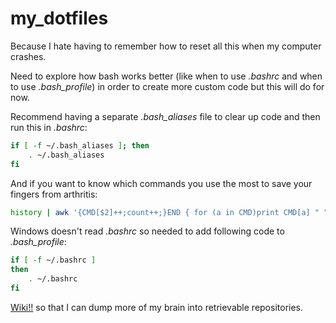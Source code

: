 # my_dotfiles

Because I hate having to remember how to reset all this when my computer crashes.

Need to explore how bash works better (like when to use *.bashrc* and when to use *.bash_profile*) in order to create more custom code but this will do for now.

Recommend having a separate *.bash_aliases* file to clear up code and then run this in *.bashrc*:

```bash
if [ -f ~/.bash_aliases ]; then
    . ~/.bash_aliases
fi
```

And if you want to know which commands you use the most to save your fingers from arthritis: 

```bash
history | awk '{CMD[$2]++;count++;}END { for (a in CMD)print CMD[a] " " CMD[a]/count*100 "% " a;}' | grep -v "./" | column -c3 -s " " -t | sort -nr | nl | head -n10
```

Windows doesn't read *.bashrc* so needed to add following code to *.bash_profile*:

```bash
if [ -f ~/.bashrc ]
then
    . ~/.bashrc
fi
```

[Wiki!!](https://github.com/ThuyNT13/my_dotfiles/wiki) so that I can dump more of my brain into retrievable repositories.
